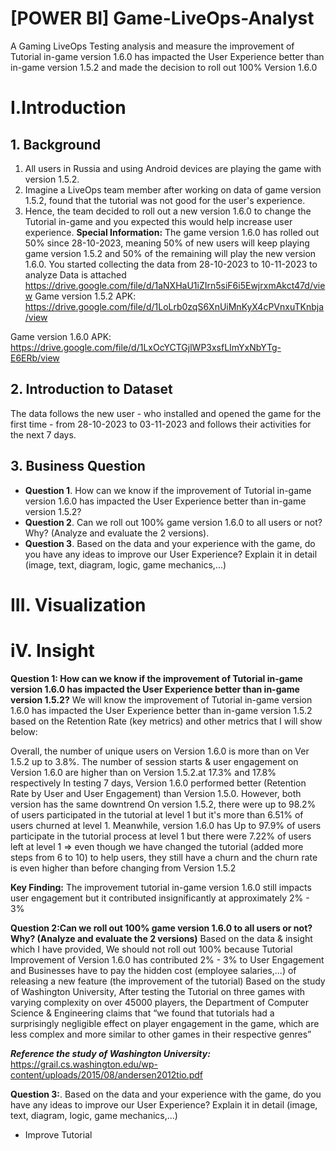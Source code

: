 # [POWER BI] Game-LiveOps-Analyst
A Gaming LiveOps Testing analysis and measure the improvement of Tutorial in-game version 1.6.0 has impacted the User Experience better than in-game version 1.5.2 and made the decision to roll out 100% Version 1.6.0
# I.Introduction
## 1. Background
1. All users in Russia and using Android devices are playing the game with version 1.5.2.
2. Imagine a LiveOps team member after working on data of game version 1.5.2, found that the tutorial was not good for the user's experience.
3. Hence, the team decided to roll out a new version 1.6.0 to change the Tutorial in-game and you expected this would help increase user experience.
**Special Information:**
The game version 1.6.0 has rolled out 50% since 28-10-2023, meaning 50% of new users will keep playing game version 1.5.2 and 50% of the remaining will play the new version 1.6.0.
You started collecting the data from 28-10-2023 to 10-11-2023 to analyze Data is attached 
https://drive.google.com/file/d/1aNXHaU1iZIrn5siF6i5EwjrxmAkct47d/view
Game version 1.5.2 APK: https://drive.google.com/file/d/1LoLrb0zqS6XnUiMnKyX4cPVnxuTKnbja/view

Game version 1.6.0 APK: https://drive.google.com/file/d/1LxOcYCTGjlWP3xsfLImYxNbYTg-E6ERb/view

## 2. Introduction to Dataset

The data follows the new user - who installed and opened the game for the first time - from 28-10-2023 to 03-11-2023 and follows their activities for the next 7 days.
## 3. Business Question
- **Question 1**. How can we know if the improvement of Tutorial in-game version 1.6.0 has impacted the User Experience better than in-game version 1.5.2?
- **Question 2**. Can we roll out 100% game version 1.6.0 to all users or not? Why? (Analyze and evaluate the 2 versions).
- **Question 3**. Based on the data and your experience with the game, do you have any ideas to improve our User Experience? Explain it in detail
(image, text, diagram, logic, game mechanics,...)
# III. Visualization

# iV. Insight
**Question 1: How can we know if the improvement of Tutorial in-game version 1.6.0 has impacted the User Experience better than in-game version 1.5.2?**
We will know the improvement of Tutorial in-game version 1.6.0 has impacted the User Experience better than in-game version 1.5.2 based on the Retention Rate (key metrics) and other metrics that I will show below:

Overall, the number of unique users on Version 1.6.0 is more than on Ver 1.5.2 up to 3.8%. The number of session starts & user engagement on Version 1.6.0 are higher than on Version 1.5.2.at 17.3% and 17.8% respectively
In testing 7 days, Version 1.6.0 performed better (Retention Rate by User and User Engagement) than Version 1.5.0. However, both version has the same downtrend 
On version 1.5.2, there were up to 98.2% of users participated in the tutorial at level 1 but it's more than 6.51% of users churned at level 1. Meanwhile, version 1.6.0 has Up to 97.9% of users participate in the tutorial process at level 1 but there were 7.22% of users left at level 1 => even though we have changed the tutorial (added more steps from 6 to 10) to help users, they still have a churn and the churn rate is even higher than before changing from Version 1.5.2

**Key Finding:** The improvement tutorial in-game version 1.6.0 still impacts user engagement but it contributed insignificantly at approximately 2% - 3%

**Question 2:Can we roll out 100% game version 1.6.0 to all users or not? Why? (Analyze and evaluate the 2 versions)**
Based on the data & insight which I have provided, We should not roll out 100% because 
Tutorial Improvement of Version 1.6.0 has contributed 2% - 3% to User Engagement and Businesses have to pay the hidden cost (employee salaries,...) of releasing a new feature (the improvement of the tutorial)
Based on the study of Washington University, After testing the Tutorial on three games with varying complexity on over 45000 players, the Department of Computer Science & Engineering claims that “we found that tutorials had a surprisingly negligible effect on player engagement in the game, which are less complex and more similar to other games in their respective genres”

_**Reference the study of Washington University:**_ https://grail.cs.washington.edu/wp-content/uploads/2015/08/andersen2012tio.pdf

**Question 3:**. Based on the data and your experience with the game, do you have any ideas to improve our User Experience? Explain it in detail
(image, text, diagram, logic, game mechanics,...)
- Improve Tutorial 
